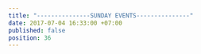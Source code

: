 ```yaml
---
title: "---------------SUNDAY EVENTS---------------"
date: 2017-07-04 16:33:00 +07:00
published: false
position: 36
---
```


